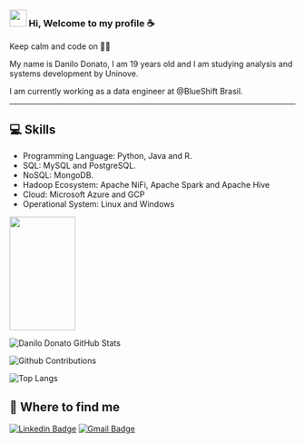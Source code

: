 ### <img src="https://media.giphy.com/media/hvRJCLFzcasrR4ia7z/giphy.gif" width="30px"> Hi, Welcome to my profile :coffee: 

Keep calm and code on :man_technologist:
  
My name is Danilo Donato, I am 19 years old and I am studying analysis and systems development by Uninove. 

I am currently working as a data engineer at @BlueShift Brasil.

----
## :computer: Skills
* Programming Language: Python, Java and R.
* SQL: MySQL and PostgreSQL.
* NoSQL: MongoDB.
* Hadoop Ecosystem: Apache NiFi, Apache Spark and Apache Hive
* Cloud: Microsoft Azure and GCP
* Operational System: Linux and Windows

<p>
  <img 
       width="48%" 
       min-width="420px" 
       height="200px" 
       align="center" 
       src="https://github-readme-stats.vercel.app/api?username=danilo8br&show_icons=true&theme=radical&text_color=999&title_color=fff&icon_color=7f9&bg_color=222&cache_seconds=2500&hide_border=true"/>
      
</p>

<p align="left">
	<img alt="Danilo Donato GitHub Stats" src="https://github-readme-stats.vercel.app/api?username=danilo8br&theme=radical-dark&show_icons=true&hide_border=true" title="Danilo Donato GitHub Stats" />
</p>

<p align="left">
	<img alt="Github Contributions" src="https://github-readme-streak-stats.herokuapp.com/?user=danilo8br&theme=radical-dark&hide_border=true" title="Github Contributions" />
</p>

<p align="left">
	<img alt="Top Langs" src="https://github-readme-stats.vercel.app/api/top-langs/?username=danilo8br&layout=radical=chartreuse-dark&hide_border=true" title="Top Langs" />
</p>



## :mag_right: Where to find me

[![Linkedin Badge](https://img.shields.io/badge/-LinkedIn-blue?style=flat-square&logo=Linkedin&logoColor=white&link=https://www.linkedin.com/in/danilodonato/)](https://www.linkedin.com/in/danilodonato/)
[![Gmail Badge](https://img.shields.io/badge/-Gmail-D14836?style=flat-square&logo=Gmail&logoColor=white)](mailto:danilodonato888@gmail.com)

